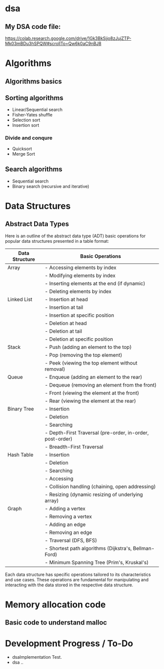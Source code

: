 # dsa
## My DSA code file:
 https://colab.research.google.com/drive/1Gk3BkSjjo8zJujZTP-Mk03mBDu3hSPQW#scrollTo=Qw6k0aC9nBJ8


 # Algorithms
 ## Algorithms basics
 ## Sorting algorithms
*   Linear/Sequential search
*   Fisher-Yates shuffle
*   Selection sort
*   Insertion sort

### Divide and conqure
*   Quicksort
*   Merge Sort

## Search algorithms
*   Sequential search
*   Binary search (recursive and iterative)

# Data Structures

## Abstract Data Types

Here is an outline of the abstract data type (ADT) basic operations for popular data structures presented in a table format:

| Data Structure  | Basic Operations                                      |
|-----------------|-------------------------------------------------------|
| Array           | - Accessing elements by index                         |
|                 | - Modifying elements by index                         |
|                 | - Inserting elements at the end (if dynamic)          |
|                 | - Deleting elements by index                          |
| Linked List     | - Insertion at head                                   |
|                 | - Insertion at tail                                   |
|                 | - Insertion at specific position                      |
|                 | - Deletion at head                                    |
|                 | - Deletion at tail                                    |
|                 | - Deletion at specific position                       |
| Stack           | - Push (adding an element to the top)                 |
|                 | - Pop (removing the top element)                      |
|                 | - Peek (viewing the top element without removal)      |
| Queue           | - Enqueue (adding an element to the rear)             |
|                 | - Dequeue (removing an element from the front)         |
|                 | - Front (viewing the element at the front)            |
|                 | - Rear (viewing the element at the rear)              |
| Binary Tree     | - Insertion                                           |
|                 | - Deletion                                            |
|                 | - Searching                                           |
|                 | - Depth-First Traversal (pre-order, in-order, post-order) |
|                 | - Breadth-First Traversal                             |
| Hash Table      | - Insertion                                           |
|                 | - Deletion                                            |
|                 | - Searching                                           |
|                 | - Accessing                                           |
|                 | - Collision handling (chaining, open addressing)      |
|                 | - Resizing (dynamic resizing of underlying array)     |
| Graph           | - Adding a vertex                                     |
|                 | - Removing a vertex                                   |
|                 | - Adding an edge                                      |
|                 | - Removing an edge                                    |
|                 | - Traversal (DFS, BFS)                                |
|                 | - Shortest path algorithms (Dijkstra's, Bellman-Ford) |
|                 | - Minimum Spanning Tree (Prim's, Kruskal's)           |

Each data structure has specific operations tailored to its characteristics and use cases. These operations are fundamental for manipulating and interacting with the data stored in the respective data structure.

# Memory allocation code
## Basic code to understand malloc


# Development Progress / To-Do
*   dsaImplementation Test.
*   dsa ..